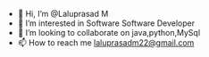 - 👋 Hi, I’m @Laluprasad M
- 👀 I’m interested in Software Software Developer
- 💞️ I’m looking to collaborate on java,python,MySql
- 📫 How to reach me laluprasadm22@gmail.com


